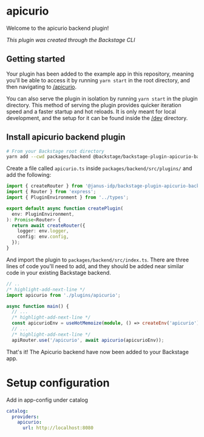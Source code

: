 # apicurio

Welcome to the apicurio backend plugin!

_This plugin was created through the Backstage CLI_

## Getting started

Your plugin has been added to the example app in this repository, meaning you'll be able to access it by running `yarn
start` in the root directory, and then navigating to [/apicurio](http://localhost:3000/apicurio).

You can also serve the plugin in isolation by running `yarn start` in the plugin directory.
This method of serving the plugin provides quicker iteration speed and a faster startup and hot reloads.
It is only meant for local development, and the setup for it can be found inside the [/dev](/dev) directory.

## Install apicurio backend plugin

```bash
# From your Backstage root directory
yarn add --cwd packages/backend @backstage/backstage-plugin-apicurio-backend
```

Create a file called `apicurio.ts` inside `packages/backend/src/plugins/` and
add the following:

```ts title="packages/backend/src/plugins/apicurio.ts"
import { createRouter } from '@janus-idp/backstage-plugin-apicurio-backend';
import { Router } from 'express';
import { PluginEnvironment } from '../types';

export default async function createPlugin(
  env: PluginEnvironment,
): Promise<Router> {
  return await createRouter({
    logger: env.logger,
    config: env.config,
  });
}
```

And import the plugin to `packages/backend/src/index.ts`. There are three lines
of code you'll need to add, and they should be added near similar code in your
existing Backstage backend.

```typescript title="packages/backend/src/index.ts"
// ..
/* highlight-add-next-line */
import apicurio from './plugins/apicurio';

async function main() {
  // ...
  /* highlight-add-next-line */
  const apicurioEnv = useHotMemoize(module, () => createEnv('apicurio'));
  // ...
  /* highlight-add-next-line */
  apiRouter.use('/apicurio', await apicurio(apicurioEnv));
```

That's it! The Apicurio backend have now been added to your Backstage app.

# Setup configuration

Add in app-config under catalog

```yaml
catalog:
  providers:
    apicurio:
      url: http://localhost:8080
```
